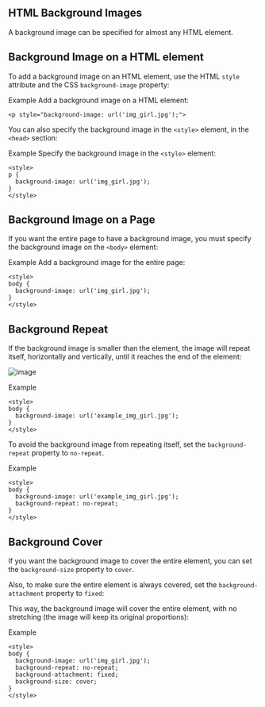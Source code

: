 HTML Background Images
---


A background image can be specified for almost any HTML element.

Background Image on a HTML element
---
To add a background image on an HTML element, use the HTML `style` attribute and the CSS `background-image` property:

Example
Add a background image on a HTML element:

```
<p style="background-image: url('img_girl.jpg');">
```


You can also specify the background image in the `<style>` element, in the `<head>` section:

Example
Specify the background image in the `<style>` element:

``` 
<style>
p {
  background-image: url('img_girl.jpg');
}
</style>
```

  
Background Image on a Page
---
If you want the entire page to have a background image, you must specify the background image on the `<body>` element:

Example
Add a background image for the entire page:
```
<style>
body {
  background-image: url('img_girl.jpg');
}
</style> 
```  
  
  
Background Repeat
---
If the background image is smaller than the element, the image will repeat itself, horizontally and vertically, until it reaches the end of the element:

![image](https://user-images.githubusercontent.com/47166768/191812204-14849d49-fb13-41fe-80cd-65931ba7c5ec.png)


Example
``` 
<style>
body {
  background-image: url('example_img_girl.jpg');
}
</style>
```  
  
To avoid the background image from repeating itself, set the `background-repeat` property to `no-repeat`.

Example
```
<style>
body {
  background-image: url('example_img_girl.jpg');
  background-repeat: no-repeat;
}
</style>
```




Background Cover
---
If you want the background image to cover the entire element, you can set the `background-size` property to `cover`.

Also, to make sure the entire element is always covered, set the `background-attachment` property to `fixed`:

This way, the background image will cover the entire element, with no stretching (the image will keep its original proportions):

Example
```
<style>
body {
  background-image: url('img_girl.jpg');
  background-repeat: no-repeat;
  background-attachment: fixed;
  background-size: cover;
}
</style>
```

